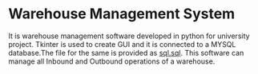 # Warehouse Management System

It is warehouse management software developed in python for university project. Tkinter is used to create GUI and it is connected to a MYSQL database.The file for the same is provided as [sql.sql](sql.sql). This software can manage all Inbound and Outbound operations of a warehouse.
